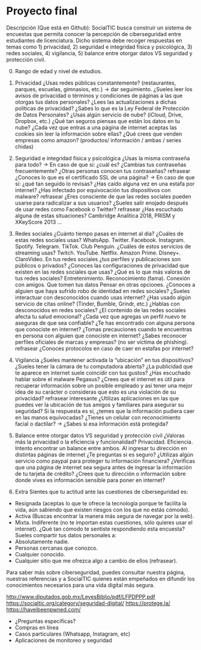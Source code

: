 # Proyecto final 

Descripción (Que está en Github):
SocialTIC busca construir un sistema de encuestas que permita conocer la percepción de ciberseguridad entre estudiantes de licenciatura. Dicho sistema debe recoger respuestas en temas como 1) privacidad, 2) seguridad e integridad física y psicológica, 3) redes sociales, 4) vigilancia, 5) balance entre otorgar datos VS seguridad y protección civil.

0. Rango de edad y nivel de estudios.

1. Privacidad
¿Usas redes públicas constantemente? (restaurantes, parques, escuelas, gimnasios, etc.)
-> dar seguimiento.
¿Sueles leer los avisos de privacidad o términos y condiciones de páginas a las que otorgas tus datos personales?
¿Lees las actualizaciones a dichas políticas de privacidad?
¿Sabes lo que es la Ley Federal de Protección de Datos Personales? 
¿Usas algún servicio de nube? (iCloud, Drive, Dropbox, etc.)
¿Qué tan seguros piensas que están los datos en tu nube?
¿Cada vez que entras a una página de internet aceptas las cookies sin leer la información sobre ellas? 
¿Qué crees que venden  empresas como amazon? (productos/ información / ambas / series chidas)

2. Seguridad e integridad física y psicológica
¿Usas la misma contraseña para todo? -> En caso de que sí: ¿cuál es?
¿Cambias tus contraseñas frecuentemente? 
¿Otras personas conocen tus contraseñas? refrasear
¿Conoces lo que es el certificado SSL de una página? -> En caso de que sí: ¿qué tan seguido lo revisas?
¿Has caído alguna vez en una estafa por internet?
¿Has infectado por equivocación tus dispositivos con malware? refrasear
¿Eres consciente de que las redes sociales pueden usarse para radicalizar a sus usuarios?
¿Sueles salir enojado después de usar redes como Facebook o Twitter? refrasear
¿Has escuchado alguna de estas situaciones? Cambridge Analítica 2018,  PRISM y XKeyScore 2013 ...

3. Redes sociales
¿Cuánto tiempo pasas en internet al día?
¿Cuáles de estas redes sociales usas? WhatsApp. Twitter. Facebook. Instagram. Spotify. Telegram. TikTok. Club Penguin.
¿Cuáles de estos servicios de streaming usas? Twitch. YouTube. Netflix. Amazon Prime. Disney+. ClaroVideo. 
En tus redes sociales ¿tus perfiles y publicaciones son públicos o privados?
¿Conoces las configuraciones de privacidad que existen en las redes sociales que usas?
¿Qué es lo que más valoras de tus redes sociales? Entretenimiento. Reconocimiento (fama). Conexión con amigos. Que tomen tus datos  Pensar en otras opciones.
¿Conoces a alguien que haya sufrido robo de identidad en redes sociales?
¿Sueles interactuar con desconocidos cuando usas internet?
¿Has usado algún servicio de citas online? (Tinder, Bumble, Grindr, etc.)
¿Hablas con desconocidos en redes sociales?
¿El contenido de las redes sociales afecta tu salud emocional?
¿Cada vez que agregas un perfil nuevo te aseguras de que sea confiable? 
¿Te has encontrado con alguna persona que conociste en internet?
¿Tomas precauciones cuando te encuentras en persona con alguien que conociste en internet?
¿Sabes reconocer perfiles oficiales de marcas y empresas? (no ser víctima de phishing). refrasear
¿Conoces protocolos en caso de caer en estafas por internet?

4. Vigilancia
¿Sueles mantener activada la “ubicación” en tus dispositivos?
¿Sueles tener la cámara de tu computadora abierta?
¿La publicidad que te aparece en internet suele coincidir con tus gustos?
¿Has escuchado hablar sobre el malware Pegasus?
¿Crees que el internet es útil para recuperar información sobre un posible empleado y así tener una mejor idea de su carácter o consideras que esto es una violación de su privacidad? refrasear interesante
¿Utilizas aplicaciones en las que puedes ver la ubicación de tus amigos y familiares para asegurar su seguridad? Si la respuesta es sí, ¿temes que la información pudiera caer en las manos equivocadas?
¿Tienes un celular con reconocimiento facial o dactilar? -> ¿Sabes si esa información está protegida?

5. Balance entre otorgar datos VS seguridad y protección civil
¿Valoras más la privacidad o la eficiencia y funcionalidad? Privacidad. Eficiencia. Intento encontrar un balance entre ambos.
Al ingresar tu dirección en distintas páginas de internet ¿Te preguntas si es seguro?
¿Utilizas algún servicio como paypal para proteger tu información financiera? 
¿Verificas que una página de internet sea segura antes de ingresar la información de tu tarjeta de crédito? 
¿Crees que tu dirección o información sobre donde vives es información sensible para poner en internet?

6. Extra
Sientes que tu actitud ante las cuestiones de ciberseguridad es: 
- Resignada (aceptas lo que te ofrece la tecnología porque te facilita la vida, aún sabiendo que existen riesgos con los que no estás cómodo). 
- Activa (Buscas encontrar la manera más segura de navegar por la web). 
- Mixta. 
Indiferente (no te importan estas cuestiones, sólo quieres usar el internet).
¿Qué tan cómodo te sentiste respondiendo esta encuesta?
Sueles compartir tus datos personales a: 
- Absolutamente nadie. 
- Personas cercanas que conozco. 
- Cualquier conocido. 
- Cualquier sitio que me ofrezca algo a cambio de ellos (refrasear).


Para saber más sobre ciberseguridad, puedes consultar nuestra página, nuestras referencias y a SocialTIC quienes están empeñados en difundir los conocimientos necesarios para una vida digital más segura.

http://www.diputados.gob.mx/LeyesBiblio/pdf/LFPDPPP.pdf 
https://socialtic.org/category/seguridad-digital/
https://protege.la/
https://haveibeenpwned.com/

- ¿Preguntas específicas?
- Compras en línea
- Casos particulares (Whatsapp, Instagram, etc)
- Aplicaciones de monitoreo y seguridad
